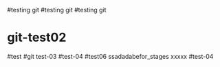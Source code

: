 #testing git
#testing git
#testing git
# git-test02
 #test
#git test-03
 #test-04
#test06
ssadadabefor_stages
xxxxx
 #test-04
